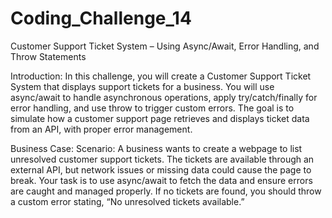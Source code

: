 # Coding_Challenge_14
Customer Support Ticket System – Using Async/Await, Error Handling, and Throw Statements

Introduction:
In this challenge, you will create a Customer Support Ticket System that displays support tickets for a business. You will use async/await to handle asynchronous operations, apply try/catch/finally for error handling, and use throw to trigger custom errors. The goal is to simulate how a customer support page retrieves and displays ticket data from an API, with proper error management.

Business Case:
Scenario: A business wants to create a webpage to list unresolved customer support tickets. The tickets are available through an external API, but network issues or missing data could cause the page to break. Your task is to use async/await to fetch the data and ensure errors are caught and managed properly. If no tickets are found, you should throw a custom error stating, “No unresolved tickets available.”